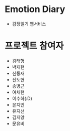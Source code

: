 # Emotion Diary

- 감정일기 웹서비스

# 프로젝트 참여자
- 김태형
- 박재현
- 신동재
- 전도현
- 송병근
- 여채현
- 이수하(:D)
- 윤지언
- 유지선
- 김지양
- 문유비
